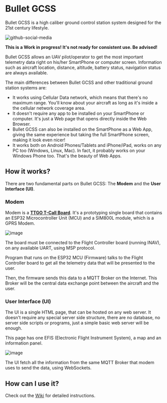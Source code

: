 

# Bullet GCSS
Bullet GCSS is a high caliber ground control station system designed for the 21st century lifestyle.

![github-social-media](https://user-images.githubusercontent.com/17026744/103974426-86754d00-5150-11eb-8670-5660a515f58b.png)

**This is a Work in progress! It's not ready for consistent use. Be advised!**

Bullet GCSS allows an UAV pilot/operator to get the most important telemetry data right on his/her SmartPhone or computer screen. Information such as aircraft location, distance, altitude, battery status, navigation status are always available.

The main differences between Bullet GCSS and other traditional ground station systems are:

 - It works using Cellular Data network, which means that there's no maximum range. You'll know about your aircraft as long as it's inside a the cellular network coverage area.
 - It doesn't require any app to be installed on your SmartPhone or computer. It's just a Web page that opens directly inside the Web Browser.
 - Bullet GCSS can also be installed on the SmartPhone as a Web App, giving the same experience but taking the full SmartPhone screen, making it look even nicer!
 - It works both on Android Phones/Tablets and iPhone/iPad, works on any PC too (Windows, Linux, Mac). In fact, it probably works on your Windows Phone too. That's the beauty of Web Apps.

## How it works?
There are two fundamental parts on Bullet GCSS: The **Modem** and the **User Interface (UI)**.

### Modem
Modem is a **[TTGO T-Call Board](https://www.banggood.com/custlink/DDvySdDajK)**. It's a prototyping single board that contains an ESP32 Microcontroller Unit (MCU) and a SIM800L module, which is a GPRS Modem.

![image](https://user-images.githubusercontent.com/17026744/103963263-8fa5f000-5137-11eb-8240-86cc32e3aefc.png)

The board must be connected to the Flight Controller board (running INAV), on any available UART, using MSP protocol.

Program that runs on the ESP32 MCU (Firmware) talks to the Flight Controller board to get all the telemetry data that will be presented to the user.

Then, the firmware sends this data to a MQTT Broker on the Internet. This Broker will be the central data exchange point between the aircraft and the user.
### User Interface (UI)
The UI is a single HTML page, that can be hosted on any web server. It doesn't require any special server side structure, there are no database, no server side scripts or programs, just a simple basic web server will be enough.

This page has one EFIS (Electronic Flight Instrument System), a map and an information panel.

![image](https://user-images.githubusercontent.com/17026744/103963170-62f1d880-5137-11eb-80bc-be0e77b52497.png)

The UI fetch all the information from the same MQTT Broker that modem uses to send the data, using WebSockets.

## How can I use it?
Check out the [Wiki](https://github.com/danarrib/BulletGCSS/wiki) for detailed instructions.
